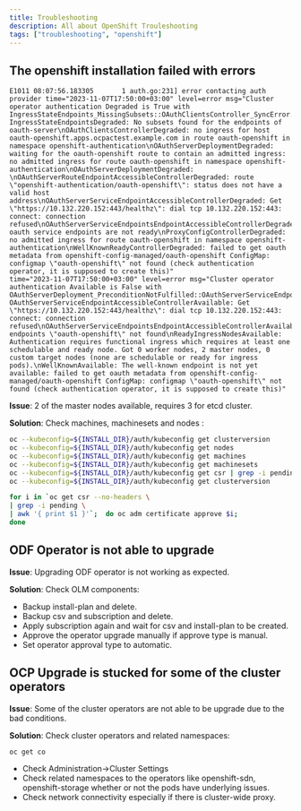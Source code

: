 ```yaml
---
title: Troubleshooting
description: All about OpenShift Trouleshooting
tags: ["troubleshooting", "openshift"]
---
```

## The openshift installation failed with errors
```log
E1011 08:07:56.183305       1 auth.go:231] error contacting auth provider time="2023-11-07T17:50:00+03:00" level=error msg="Cluster operator authentication Degraded is True with IngressStateEndpoints_MissingSubsets::OAuthClientsController_SyncError::OAuthServerDeployment_PreconditionNotFulfilled::OAuthServerRouteEndpointAccessibleController_SyncError::OAuthServerServiceEndpointAccessibleController_SyncError::OAuthServerServiceEndpointsEndpointAccessibleController_SyncError::ProxyConfigController_SyncError::WellKnownReadyController_SyncError: IngressStateEndpointsDegraded: No subsets found for the endpoints of oauth-server\nOAuthClientsControllerDegraded: no ingress for host oauth-openshift.apps.ocpactest.example.com in route oauth-openshift in namespace openshift-authentication\nOAuthServerDeploymentDegraded: waiting for the oauth-openshift route to contain an admitted ingress: no admitted ingress for route oauth-openshift in namespace openshift-authentication\nOAuthServerDeploymentDegraded: \nOAuthServerRouteEndpointAccessibleControllerDegraded: route \"openshift-authentication/oauth-openshift\": status does not have a valid host address\nOAuthServerServiceEndpointAccessibleControllerDegraded: Get \"https://10.132.220.152:443/healthz\": dial tcp 10.132.220.152:443: connect: connection refused\nOAuthServerServiceEndpointsEndpointAccessibleControllerDegraded: oauth service endpoints are not ready\nProxyConfigControllerDegraded: no admitted ingress for route oauth-openshift in namespace openshift-authentication\nWellKnownReadyControllerDegraded: failed to get oauth metadata from openshift-config-managed/oauth-openshift ConfigMap: configmap \"oauth-openshift\" not found (check authentication operator, it is supposed to create this)"
time="2023-11-07T17:50:00+03:00" level=error msg="Cluster operator authentication Available is False with OAuthServerDeployment_PreconditionNotFulfilled::OAuthServerServiceEndpointAccessibleController_EndpointUnavailable::OAuthServerServiceEndpointsEndpointAccessibleController_ResourceNotFound::ReadyIngressNodes_NoReadyIngressNodes::WellKnown_NotReady: OAuthServerServiceEndpointAccessibleControllerAvailable: Get \"https://10.132.220.152:443/healthz\": dial tcp 10.132.220.152:443: connect: connection refused\nOAuthServerServiceEndpointsEndpointAccessibleControllerAvailable: endpoints \"oauth-openshift\" not found\nReadyIngressNodesAvailable: Authentication requires functional ingress which requires at least one schedulable and ready node. Got 0 worker nodes, 2 master nodes, 0 custom target nodes (none are schedulable or ready for ingress pods).\nWellKnownAvailable: The well-known endpoint is not yet available: failed to get oauth metadata from openshift-config-managed/oauth-openshift ConfigMap: configmap \"oauth-openshift\" not found (check authentication operator, it is supposed to create this)"
```

**Issue**: 2 of the master nodes available, requires 3 for etcd cluster.

**Solution**: Check machines, machinesets and nodes :
```bash
oc --kubeconfig=${INSTALL_DIR}/auth/kubeconfig get clusterversion
oc --kubeconfig=${INSTALL_DIR}/auth/kubeconfig get nodes
oc --kubeconfig=${INSTALL_DIR}/auth/kubeconfig get machines
oc --kubeconfig=${INSTALL_DIR}/auth/kubeconfig get machinesets
oc --kubeconfig=${INSTALL_DIR}/auth/kubeconfig get csr | grep -i pending
oc --kubeconfig=${INSTALL_DIR}/auth/kubeconfig get clusterversion

for i in `oc get csr --no-headers \
| grep -i pending \ 
| awk '{ print $1 }'`;  do oc adm certificate approve $i; 
done
```
## ODF Operator is not able to upgrade

**Issue**:  Upgrading ODF operator is not working as expected.

**Solution**: Check OLM components:

* Backup install-plan and delete.
* Backup csv and subscription and delete.
* Apply subscription again and wait for csv and install-plan to be created.
* Approve the operator upgrade manually if approve type is manual.
* Set operator approval type to automatic.

## OCP Upgrade is stucked for some of the cluster operators

**Issue**: Some of the cluster operators are not able to be upgrade due to the bad conditions.

**Solution**: Check cluster operators and related namespaces:
```bash
oc get co
```
* Check Administration->Cluster Settings
* Check related namespaces to the operators like openshift-sdn, openshift-storage whether or not the pods have underlying issues.
* Check network connectivity especially if there is cluster-wide proxy.